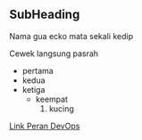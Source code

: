 ## SubHeading
Nama gua ecko mata sekali kedip

Cewek langsung pasrah

- pertama
- kedua 
- ketiga
  - keempat
    1. kucing
    
[Link Peran DevOps](https://medium.com/purwadhikaconnect/tech-talk-pentingnya-peran-devops-engineer-di-suatu-perusahaan-92b4d4934cd2)
